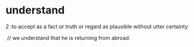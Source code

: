 # understand

2  :to accept as a fact or truth or regard as plausible without utter certainty

​	// we understand that he is returning from abroad.